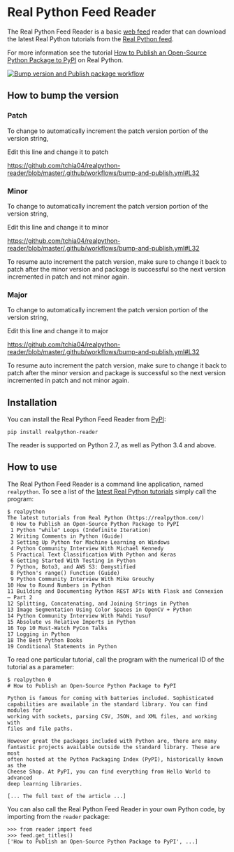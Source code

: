 # Real Python Feed Reader

The Real Python Feed Reader is a basic [web feed](https://en.wikipedia.org/wiki/Web_feed) reader that can download the latest Real Python tutorials from the [Real Python feed](https://realpython.com/contact/#rss-atom-feed).

For more information see the tutorial [How to Publish an Open-Source Python Package to PyPI](https://realpython.com/pypi-publish-python-package/) on Real Python.



[![Bump version and Publish package workflow](https://github.com/tchia04/realpython-reader/actions/workflows/bump-and-publish.yml/badge.svg)](https://github.com/tchia04/realpython-reader/actions/workflows/bump-and-publish.yml)


## How to bump the version
### Patch 
To change to automatically increment the patch version portion of the version string, 

Edit this line and change it to patch

https://github.com/tchia04/realpython-reader/blob/master/.github/workflows/bump-and-publish.yml#L32


### Minor
To change to automatically increment the patch version portion of the version string, 

Edit this line and change it to minor

https://github.com/tchia04/realpython-reader/blob/master/.github/workflows/bump-and-publish.yml#L32

To resume auto increment the patch version, make sure to change it back to patch after the minor version and package is successful 
so the next version incremented in patch and not minor again. 

### Major
To change to automatically increment the patch version portion of the version string, 

Edit this line and change it to major

https://github.com/tchia04/realpython-reader/blob/master/.github/workflows/bump-and-publish.yml#L32

To resume auto increment the patch version, make sure to change it back to patch after the minor version and package is successful 
so the next version incremented in patch and not minor again. 

## Installation

You can install the Real Python Feed Reader from [PyPI](https://pypi.org/project/realpython-reader/):

    pip install realpython-reader

The reader is supported on Python 2.7, as well as Python 3.4 and above.

## How to use

The Real Python Feed Reader is a command line application, named `realpython`. To see a list of the [latest Real Python tutorials](https://realpython.com/) simply call the program:

    $ realpython
    The latest tutorials from Real Python (https://realpython.com/)
     0 How to Publish an Open-Source Python Package to PyPI
     1 Python "while" Loops (Indefinite Iteration)
     2 Writing Comments in Python (Guide)
     3 Setting Up Python for Machine Learning on Windows
     4 Python Community Interview With Michael Kennedy
     5 Practical Text Classification With Python and Keras
     6 Getting Started With Testing in Python
     7 Python, Boto3, and AWS S3: Demystified
     8 Python's range() Function (Guide)
     9 Python Community Interview With Mike Grouchy
    10 How to Round Numbers in Python
    11 Building and Documenting Python REST APIs With Flask and Connexion – Part 2
    12 Splitting, Concatenating, and Joining Strings in Python
    13 Image Segmentation Using Color Spaces in OpenCV + Python
    14 Python Community Interview With Mahdi Yusuf
    15 Absolute vs Relative Imports in Python
    16 Top 10 Must-Watch PyCon Talks
    17 Logging in Python
    18 The Best Python Books
    19 Conditional Statements in Python

To read one particular tutorial, call the program with the numerical ID of the tutorial as a parameter:

    $ realpython 0
    # How to Publish an Open-Source Python Package to PyPI

    Python is famous for coming with batteries included. Sophisticated
    capabilities are available in the standard library. You can find modules for
    working with sockets, parsing CSV, JSON, and XML files, and working with
    files and file paths.

    However great the packages included with Python are, there are many
    fantastic projects available outside the standard library. These are most
    often hosted at the Python Packaging Index (PyPI), historically known as the
    Cheese Shop. At PyPI, you can find everything from Hello World to advanced
    deep learning libraries.

    [... The full text of the article ...]

You can also call the Real Python Feed Reader in your own Python code, by importing from the `reader` package:

    >>> from reader import feed
    >>> feed.get_titles()
    ['How to Publish an Open-Source Python Package to PyPI', ...]





